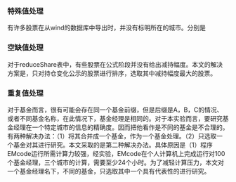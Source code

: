 ### 特殊值处理

有许多股票在从wind的数据库中导出时，并没有标明所在的城市。分别是

### 空缺值处理

对于reduceShare表中，有些股票在公式阶段并没有给出减持幅度。本文的解决方案是，只对持仓变化公示的股票进行排序，选取其中减持幅度最大的股票。

### 重复值处理

对于基金而言，很有可能会存在同一个基金前缀，但是后缀是A，B，C的情况、或者不同基金名称，在此情况下，基金经理是相同的。对于本实验而言，要研究基金经理在一个特定城市的信息的精确度。因而把他看作是不同的基金是不合理的。有两种解决办法：（1）将其合并成一个基金，作为一个基金处理。（2）只选取一个基金对其进行研究。本文采取的是第二种解决办法。具体原因是（1）程序EMcode运行所需计算力较强，经实验，EMcode在个人计算机上完成运行对100个基金经理，三个城市的计算，需要至少24个小时。为了减轻计算压力，本文对一个基金经理名下，不同的基金，只选取其中一个具有代表性的进行研究。